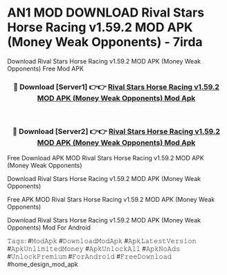 # AN1 MOD DOWNLOAD Rival Stars Horse Racing v1.59.2 MOD APK (Money Weak Opponents) - 7irda
Download Rival Stars Horse Racing v1.59.2 MOD APK (Money Weak Opponents) Free Mod APK

<div align="center">
<h3>🔴 Download [Server1] 👉👉 <a href="https://apk-comot.site?title=Rival_Stars_Horse_Racing_v1.59.2_MOD_APK_(Money_Weak_Opponents)">Rival Stars Horse Racing v1.59.2 MOD APK (Money Weak Opponents) Mod Apk</a></h3><br>

<h3>🔴 Download [Server2] 👉👉 <a href="https://apk-comot.site?title=Rival_Stars_Horse_Racing_v1.59.2_MOD_APK_(Money_Weak_Opponents)">Rival Stars Horse Racing v1.59.2 MOD APK (Money Weak Opponents) Mod Apk</a></h3>
</div>


Free Download APK MOD Rival Stars Horse Racing v1.59.2 MOD APK (Money Weak Opponents)

Download Rival Stars Horse Racing v1.59.2 MOD APK (Money Weak Opponents) 

Free APK MOD Rival Stars Horse Racing v1.59.2 MOD APK (Money Weak Opponents) 

Download Rival Stars Horse Racing v1.59.2 MOD APK (Money Weak Opponents) Mod For Android

𝚃𝚊𝚐𝚜: #𝙼𝚘𝚍𝙰𝚙𝚔 #𝙳𝚘𝚠𝚗𝚕𝚘𝚊𝚍𝙼𝚘𝚍𝙰𝚙𝚔 #𝙰𝚙𝚔𝙻𝚊𝚝𝚎𝚜𝚝𝚅𝚎𝚛𝚜𝚒𝚘𝚗 #𝙰𝚙𝚔𝚄𝚗𝚕𝚒𝚖𝚒𝚝𝚎𝚍𝙼𝚘𝚗𝚎𝚢 #𝙰𝚙𝚔𝚄𝚗𝚕𝚘𝚌𝚔𝙰𝚕𝚕 #𝙰𝚙𝚔𝙽𝚘𝙰𝚍𝚜 #𝚄𝚗𝚕𝚘𝚌𝚔𝙿𝚛𝚎𝚖𝚒𝚞𝚖 #𝙵𝚘𝚛𝙰𝚗𝚍𝚛𝚘𝚒𝚍 #𝙵𝚛𝚎𝚎𝙳𝚘𝚠𝚗𝚕𝚘𝚊𝚍 #home_design_mod_apk